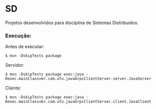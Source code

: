 # SD
Projetos desenvolvidos para disciplina de Sistemas Distribuidos.


### Execução:
Antes de executar:
```
$ mvn -DskipTests package
```
Servidor: 
```
$ mvn -DskipTests package exec:java -Dexec.mainClass=br.com.ufu.javaGrpcClientServer.server.JavaServer
```
Cliente:  
```
$ mvn -DskipTests package exec:java -Dexec.mainClass=br.com.ufu.javaGrpcClientServer.client.JavaClient
```
